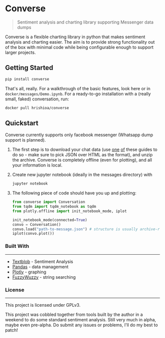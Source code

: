 # Converse

> Sentiment analysis and charting library supporting Messenger data dumps

Converse is a flexible charting library in python that makes sentiment analysis and charting easier. The aim is to provide strong functionality out of the box with minimal code while being configurable enough to support larger projects.



## Getting Started

```sh
pip install converse
```

That's all, really. For a walkthrough of the basic features, look here or in `docker/messages/Demo.ipynb`. For a ready-to-go installation with a (really small, faked) conversation, run:

```sh
docker pull hrishioa/converse
```



## Quickstart

Converse currently supports only facebook messenger (Whatsapp dump support is planned).

1. The first step is to download your chat data (use [one](https://www.imore.com/how-download-copy-your-facebook-data) [of](https://sea.pcmag.com/software/20441/feature/how-to-download-your-facebook-data-and-6-surprising-things-i) these guides to do so - make sure to pick JSON over HTML as the format), and unzip the archive. Converse is completely offline (even for plotting), and all your information is local.

2. Create new jupyter notebook (ideally in the messages directory) with

   ```sh
   jupyter notebook
   ```

3. The following piece of code should have you up and plotting:

   ```python
   from converse import Conversation
   from tqdm import tqdm_notebook as tqdm
   from plotly.offline import init_notebook_mode, iplot

   init_notebook_mode(connected=True)
   convo = Conversation()
   convo.load("path-to-message.json") # structure is usually archive-root/convo-name/message.json
   iplot(convo.plot())
   ```



### Built With

----

* [Textblob](https://textblob.readthedocs.io/en/dev/) - Sentiment Analysis
* [Pandas](https://pandas.pydata.org/) - data management
* [Plotly](https://plot.ly/python/) - graphing
* [FuzzyWuzzy](https://github.com/seatgeek/fuzzywuzzy) - string searching



### License

---

This project is licensed under GPLv3.



This project was cobbled together from tools built by the author in a weekend to do some standard sentiment analysis. Still very much in alpha, maybe even pre-alpha. Do submit any issues or problems, I'll do my best to patch!
